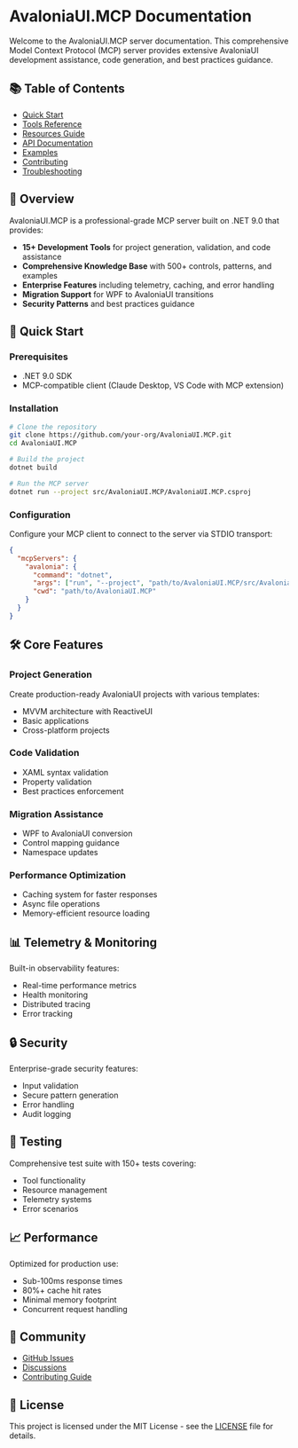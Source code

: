 # AvaloniaUI.MCP Documentation

Welcome to the AvaloniaUI.MCP server documentation. This comprehensive Model Context Protocol (MCP) server provides extensive AvaloniaUI development assistance, code generation, and best practices guidance.

## 📚 Table of Contents

- [Quick Start](./quick-start.md)
- [Tools Reference](./tools/)
- [Resources Guide](./resources/)
- [API Documentation](./api/)
- [Examples](./examples/)
- [Contributing](../CONTRIBUTING.md)
- [Troubleshooting](./troubleshooting.md)

## 🎯 Overview

AvaloniaUI.MCP is a professional-grade MCP server built on .NET 9.0 that provides:

- **15+ Development Tools** for project generation, validation, and code assistance
- **Comprehensive Knowledge Base** with 500+ controls, patterns, and examples
- **Enterprise Features** including telemetry, caching, and error handling
- **Migration Support** for WPF to AvaloniaUI transitions
- **Security Patterns** and best practices guidance

## 🚀 Quick Start

### Prerequisites

- .NET 9.0 SDK
- MCP-compatible client (Claude Desktop, VS Code with MCP extension)

### Installation

```bash
# Clone the repository
git clone https://github.com/your-org/AvaloniaUI.MCP.git
cd AvaloniaUI.MCP

# Build the project
dotnet build

# Run the MCP server
dotnet run --project src/AvaloniaUI.MCP/AvaloniaUI.MCP.csproj
```

### Configuration

Configure your MCP client to connect to the server via STDIO transport:

```json
{
  "mcpServers": {
    "avalonia": {
      "command": "dotnet",
      "args": ["run", "--project", "path/to/AvaloniaUI.MCP/src/AvaloniaUI.MCP/AvaloniaUI.MCP.csproj"],
      "cwd": "path/to/AvaloniaUI.MCP"
    }
  }
}
```

## 🛠️ Core Features

### Project Generation
Create production-ready AvaloniaUI projects with various templates:
- MVVM architecture with ReactiveUI
- Basic applications
- Cross-platform projects

### Code Validation
- XAML syntax validation
- Property validation
- Best practices enforcement

### Migration Assistance
- WPF to AvaloniaUI conversion
- Control mapping guidance
- Namespace updates

### Performance Optimization
- Caching system for faster responses
- Async file operations
- Memory-efficient resource loading

## 📊 Telemetry & Monitoring

Built-in observability features:
- Real-time performance metrics
- Health monitoring
- Distributed tracing
- Error tracking

## 🔒 Security

Enterprise-grade security features:
- Input validation
- Secure pattern generation
- Error handling
- Audit logging

## 🧪 Testing

Comprehensive test suite with 150+ tests covering:
- Tool functionality
- Resource management
- Telemetry systems
- Error scenarios

## 📈 Performance

Optimized for production use:
- Sub-100ms response times
- 80%+ cache hit rates
- Minimal memory footprint
- Concurrent request handling

## 🤝 Community

- [GitHub Issues](https://github.com/your-org/AvaloniaUI.MCP/issues)
- [Discussions](https://github.com/your-org/AvaloniaUI.MCP/discussions)
- [Contributing Guide](../CONTRIBUTING.md)

## 📄 License

This project is licensed under the MIT License - see the [LICENSE](../LICENSE) file for details.